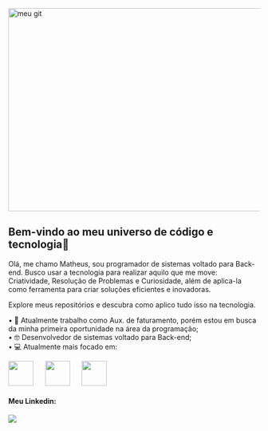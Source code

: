 
<img width="1248" height="407" alt="meu git" src="https://github.com/user-attachments/assets/cf7904fb-49d0-4106-a020-3035378af6d0" />


## Bem-vindo ao meu universo de código e tecnologia👋

Olá, me chamo Matheus, sou programador de sistemas voltado para Back-end. Busco usar a tecnologia para realizar aquilo que me move: Criatividade, Resolução de Problemas e Curiosidade, além de aplica-la como ferramenta para criar soluções eficientes e inovadoras. 

Explore meus repositórios e descubra como aplico tudo isso na tecnologia.

 • 💼 Atualmente trabalho como Aux. de faturamento, porém estou em busca da minha primeira oportunidade na área da programação;                                                            
 • 🤓 Desenvolvedor de sistemas voltado para Back-end;                                                                                                                                     
 • 💻 Atualmente mais focado em:                                                                                                                                                           

<div display="inline">
    <img width='50' height='50' src="https://cdn.jsdelivr.net/gh/devicons/devicon@latest/icons/csharp/csharp-original.svg" /> &nbsp;&nbsp;
    &nbsp;&nbsp;<img width='50' height='50' src="https://cdn.jsdelivr.net/gh/devicons/devicon@latest/icons/mysql/mysql-original-wordmark.svg" /> &nbsp;&nbsp;
    &nbsp;&nbsp;<img width='50' height='50' src="https://cdn.jsdelivr.net/gh/devicons/devicon@latest/icons/java/java-original.svg" /> &nbsp;&nbsp;
 </div>

#### Meu Linkedin:
<a href="https://www.linkedin.com/in/matozmatheus/">
 <img src="https://img.shields.io/badge/linkedin-%230077B5.svg?style=for-the-badge&logo=linkedin&logoColor=white">
</a>
<!--
-->
